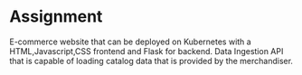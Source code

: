 # Assignment
E-commerce website that can be deployed on Kubernetes with a HTML,Javascript,CSS frontend and Flask for backend. 
Data Ingestion API that is capable of loading catalog data that is provided by the merchandiser. 
